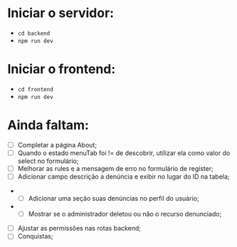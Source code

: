 # Iniciar o servidor:
- ```cd backend```
- ```npm run dev```

# Iniciar o frontend:
- ```cd frontend```
- ```npm run dev```

# Ainda faltam:
- [ ] Completar a página About;
- [ ] Quando o estado menuTab foi != de descobrir, utilizar ela como valor do select no formulário;
- [ ] Melhorar as rules e a mensagem de erro no formulário de register;
- [ ] Adicionar campo descrição a denúncia e exibir no lugar do ID na tabela;
- - [ ] Adicionar uma seção suas denúncias no perfil do usuário;
- - [ ] Mostrar se o administrador deletou ou não o recurso denunciado;
- [ ] Ajustar as permissões nas rotas backend;
- [ ] Conquistas;
